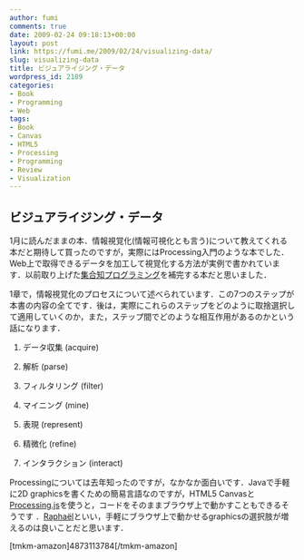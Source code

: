 ```yaml
---
author: fumi
comments: true
date: 2009-02-24 09:18:13+00:00
layout: post
link: https://fumi.me/2009/02/24/visualizing-data/
slug: visualizing-data
title: ビジュアライジング・データ
wordpress_id: 2189
categories:
- Book
- Programming
- Web
tags:
- Book
- Canvas
- HTML5
- Processing
- Programming
- Review
- Visualization
---
```


## ビジュアライジング・データ

1月に読んだままの本．情報視覚化(情報可視化とも言う)について教えてくれる本だと期待して買ったのですが，実際にはProcessing入門のような本でした．Web上で取得できるデータを加工して視覚化する方法が実例で書かれています．以前取り上げた[集合知プログラミング](http://fumi.me/2008/08/19/pci/)を補完する本だと思いました．




1章で，情報視覚化のプロセスについて述べられています．この7つのステップが本書の内容の全てです．後は，実際にこれらのステップをどのように取捨選択して適用していくのか，また，ステップ間でどのような相互作用があるのかという話になります．






  1. データ収集 (acquire)


  2. 解析 (parse)


  3. フィルタリング (filter)


  4. マイニング (mine)


  5. 表現 (represent)


  6. 精微化 (refine)


  7. インタラクション (interact)




Processingについては去年知ったのですが，なかなか面白いです．Javaで手軽に2D graphicsを書くための簡易言語なのですが，HTML5 Canvasと[Processing.js](http://ejohn.org/blog/processingjs/)を使うと，コードをそのままブラウザ上で動かすこともできるそうです ．[Raphaël](http://raphaeljs.com/)といい，手軽にブラウザ上で動かせるgraphicsの選択肢が増えるのは良いことだと思います．





[tmkm-amazon]4873113784[/tmkm-amazon]
